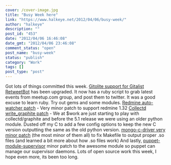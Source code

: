 ```yaml
---
cover: /cover-image.jpg
title: "Busy Week here"
link: "https://www.halkeye.net/2012/04/06/busy-week/"
author: "halkeye"
description: ""
post_id: "453"
date: "2012/04/06 16:46:08"
date_gmt: "2012/04/06 23:46:08"
comment_status: "open"
post_name: "busy-week"
status: "publish"
category: "Work"
tags: []
post_type: "post"
---
```


Got lots of things committed this week. [Gitolite support for Gitalist](https://github.com/halkeye/Gitalist-Git-CollectionOfRepositories-Gitolite) [RetweetBot](https://github.com/halkeye/RetweetBot) has been upgraded. It now has a ruby script to grab latest events from meetup.com group, and post them to twitter. It was a good excuse to learn ruby. Try out gems and some modules. [Redmine auto-watcher patch](https://github.com/halkeye/redmine_auto_watchers) \- Very minor patch to support redmine 1.32 [Collectd write_graphite patch](https://github.com/collectd/collectd/pull/66#issuecomment-4959989) \- We at $work are just starting to play with collectd/graphite and before the 5.1 release we were using an older python module. Dusted off my C to add a few config options to keep the new C version outputting the same as the old python version. [mongo-c-driver very minor patch](https://github.com/halkeye/mongo-c-driver/commit/a2597976a5771f218aab26e311360a5e6f4a8804) (the most minor of them all) to fix Makefile to output proper .so files (and learned a bit more about how .so files work) And lastly, [puppet-module-supervisor](https://github.com/plathrop/puppet-module-supervisor) minor patch to the awesome module so puppet can manage our supervisor daemons. Lots of open source work this week, I hope even more, its been too long.